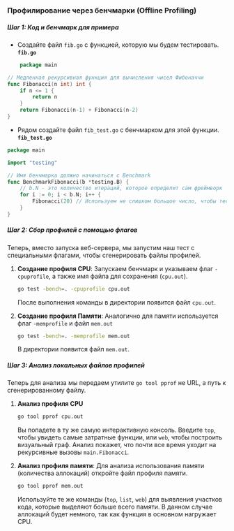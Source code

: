 ### Профилирование через бенчмарки (Offline Profiling)
##### Шаг 1: Код и бенчмарк для примера
- Создайте файл `fib.go` с функцией, которую мы будем тестировать.
    **`fib.go`**
```go
    package main

// Медленная рекурсивная функция для вычисления чисел Фибоначчи
func Fibonacci(n int) int {
    if n <= 1 {
        return n
    }
    return Fibonacci(n-1) + Fibonacci(n-2)
}
```

- Рядом создайте файл `fib_test.go` с бенчмарком для этой функции.
**`fib_test.go`**
```go
package main

import "testing"

// Имя бенчмарка должно начинаться с Benchmark
func BenchmarkFibonacci(b *testing.B) {
    // b.N - это количество итераций, которое определит сам фреймворк
    for i := 0; i < b.N; i++ {
        Fibonacci(20) // Используем не слишком большое число, чтобы тест не длился вечно
    }
}
```

##### Шаг 2: Сбор профилей с помощью флагов

Теперь, вместо запуска веб-сервера, мы запустим наш тест с специальными флагами, чтобы сгенерировать файлы профилей.

1. **Создание профиля CPU**: Запускаем бенчмарк и указываем флаг `-cpuprofile`, а также имя файла для сохранения (`cpu.out`).
    ```bash
    go test -bench=. -cpuprofile cpu.out
    ```
    После выполнения команды в  директории появится файл `cpu.out`.
    
2. **Создание профиля Памяти**: Аналогично для памяти используется флаг `-memprofile` и файл `mem.out`
    ```bash
    go test -bench=. -memprofile mem.out
    ```
    
    В директории появится файл `mem.out`.
    

##### Шаг 3: Анализ локальных файлов профилей

Теперь для анализа мы передаем утилите `go tool pprof` не URL, а путь к сгенерированному файлу.
1. **Анализ профиля CPU**
    ```bash
    go tool pprof cpu.out
    ```
    
    Вы попадете в ту же самую интерактивную консоль. Введите `top`, чтобы увидеть самые затратные функции, или `web`, чтобы построить визуальный граф. Анализ покажет, что почти все время уходит на рекурсивные вызовы `main.Fibonacci`.
    
2. **Анализ профиля памяти**: Для анализа использования памяти (количества аллокаций) откройте файл профиля памяти.
    ```bash
    go tool pprof mem.out
    ```
    Используйте те же команды (`top`, `list`, `web`) для выявления участков кода, которые выделяют больше всего памяти. В данном случае аллокаций будет немного, так как функция в основном нагружает CPU.